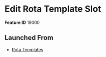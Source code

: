 # Edit Rota Template Slot

**Feature ID** 19000

## Launched From

- [Rota Templates](Rota%20Templates.md)











































































